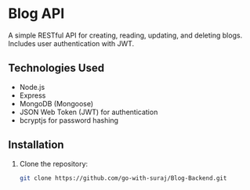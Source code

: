 # Blog API
A simple RESTful API for creating, reading, updating, and deleting blogs. Includes user authentication with JWT.

## Technologies Used
- Node.js
- Express
- MongoDB (Mongoose)
- JSON Web Token (JWT) for authentication
- bcryptjs for password hashing

## Installation

1. Clone the repository:
   ```bash
   git clone https://github.com/go-with-suraj/Blog-Backend.git
